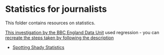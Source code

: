 # Statistics for journalists

This folder contains resources on statistics.

[This investigation by the BBC England Data Unit](http://www.bbc.co.uk/news/uk-england-40131277) used regression - you can [recreate the steps taken by following the description](https://github.com/BBC-Data-Unit/unsolved-crime/blob/master/regression.md)

* [Spotting Shady Statistics](https://www.theopennotebook.com/2017/12/05/spotting-shady-statistics/)
